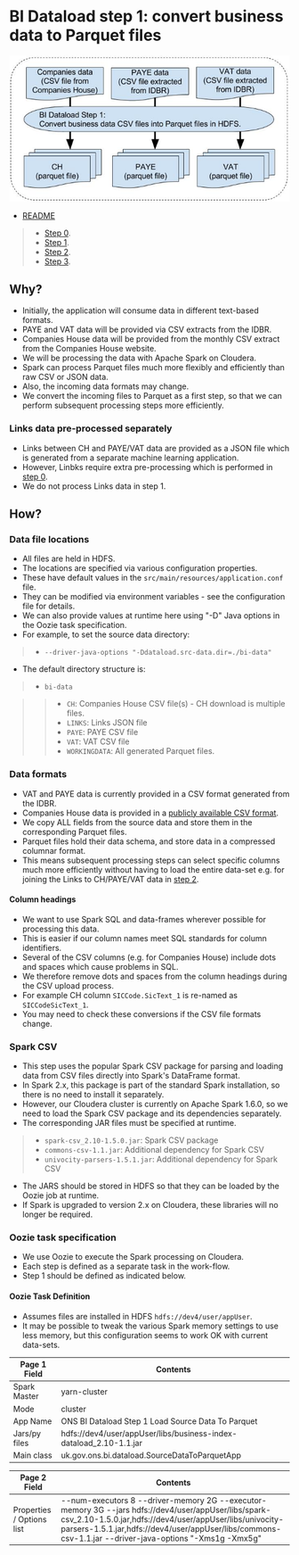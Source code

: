 # BI Dataload step 1: convert business data to Parquet files #


![MacDown Screenshot](./BI-data-ingestion-Spark-flow-step-1.jpg)

* [README](../README.md)

> * [Step 0](./bi-dataload-step-0.md).
> * [Step 1](./bi-dataload-step-1.md).
> * [Step 2](./bi-dataload-step-2.md).
> * [Step 3](./bi-dataload-step-3.md).

## Why? ##

* Initially, the application will consume data in different text-based formats.
* PAYE and VAT data will be provided via CSV extracts from the IDBR.
* Companies House data will be provided from the monthly CSV extract from the Companies House website.
* We will be processing the data with Apache Spark on Cloudera.
* Spark can process Parquet files much more flexibly and efficiently than raw CSV or JSON data.
* Also, the incoming data formats may change.
* We convert the incoming files to Parquet as a first step, so that we can perform subsequent processing steps more efficiently.

### Links data pre-processed separately ###

* Links between CH and PAYE/VAT data are provided as a JSON file which is generated from a separate machine learning application.
* However, Linbks require extra pre-processing which is performed in [step 0](./bi-dataload-step-0.md).
* We do not process Links data in step 1.


## How? ##

### Data file locations ###

* All files are held in HDFS.
* The locations are specified via various configuration properties.
* These have default values in the `src/main/resources/application.conf` file.
* They can be modified via environment variables - see the configuration file for details.
* We can also provide values at runtime here using "-D" Java options in the Oozie task specification.
* For example, to set the source data directory:

> * `--driver-java-options "-Ddataload.src-data.dir=./bi-data"`

* The default directory structure is:

> *  `bi-data`

>> * `CH`: Companies House CSV file(s) - CH download is multiple files.
>> * `LINKS`: Links JSON file
>> * `PAYE`: PAYE CSV file
>> * `VAT`: VAT CSV file
>> * `WORKINGDATA`:  All generated Parquet files.


### Data formats ###

* VAT and PAYE data is currently provided in a CSV format generated from the IDBR.
* Companies House data is provided in a [publicly available CSV format](http://resources.companieshouse.gov.uk/toolsToHelp/pdf/freeDataProductDataset.pdf).
* We copy ALL fields from the source data and store them in the corresponding Parquet files.
* Parquet files hold their data schema, and store data in a compressed columnar format.
* This means subsequent processing steps can select specific columns much more efficiently without having to load the entire data-set e.g. for joining the Links to CH/PAYE/VAT data in [step 2](./bi-dataload-step-2.md).


#### Column headings ####

* We want to use Spark SQL and data-frames wherever possible for processing this data.
* This is easier if our column names meet SQL standards for column identifiers.
* Several of the CSV columns (e.g. for Companies House) include dots and spaces which cause problems in SQL.
* We therefore remove dots and spaces from the column headings during the CSV upload process.
* For example CH column `SICCode.SicText_1` is re-named as `SICCodeSicText_1`.
* You may need to check these conversions if the CSV file formats change.
 
### Spark CSV ###

* This step uses the popular Spark CSV package for parsing and loading data from CSV files directly into Spark's DataFrame format.
* In Spark 2.x, this package is part of the standard Spark installation, so there is no need to install it separately.
* However, our Cloudera cluster is currently on Apache Spark 1.6.0, so we need to load the Spark CSV package and its dependencies separately.
* The corresponding JAR files must be specified at runtime.

> * `spark-csv_2.10-1.5.0.jar`: Spark CSV package
> * `commons-csv-1.1.jar`: Additional dependency for Spark CSV
> * `univocity-parsers-1.5.1.jar`: Additional dependency for Spark CSV

* The JARS should be stored in HDFS so that they can be loaded by the Oozie job at runtime.
* If Spark is upgraded to version 2.x on Cloudera, these libraries will no longer be required.

### Oozie task specification ###

* We use Oozie to execute the Spark processing on Cloudera.
* Each step is defined as a separate task in the work-flow.
* Step 1 should be defined as indicated below.

#### Oozie Task Definition ####

* Assumes files are installed in HDFS `hdfs://dev4/user/appUser`.
* It may be possible to tweak the various Spark memory settings to use less memory, but this configuration seems to work OK with current data-sets.

Page 1 Field | Contents
------------- | -------------
Spark Master  | yarn-cluster
Mode  | cluster
App Name | ONS BI Dataload Step 1 Load Source Data To Parquet
Jars/py files | hdfs://dev4/user/appUser/libs/business-index-dataload_2.10-1.1.jar
Main class | uk.gov.ons.bi.dataload.SourceDataToParquetApp

Page 2 Field | Contents
------------- | -------------
Properties / Options list | --num-executors 8 --driver-memory 2G --executor-memory 3G --jars hdfs://dev4/user/appUser/libs/spark-csv_2.10-1.5.0.jar,hdfs://dev4/user/appUser/libs/univocity-parsers-1.5.1.jar,hdfs://dev4/user/appUser/libs/commons-csv-1.1.jar --driver-java-options "-Xms1g -Xmx5g"

